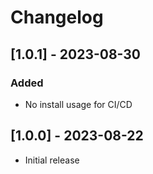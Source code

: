 # Changelog

## [1.0.1] - 2023-08-30
### Added
- No install usage for CI/CD

## [1.0.0] - 2023-08-22
- Initial release
